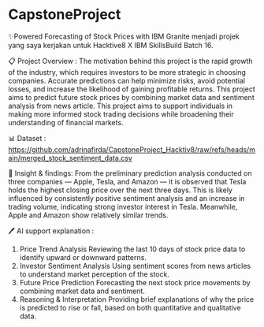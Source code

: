 # CapstoneProject

✨Powered Forecasting of Stock Prices with IBM Granite menjadi projek yang saya kerjakan untuk Hacktive8 X IBM SkillsBuild Batch 16.

📋 Project Overview :
The motivation behind this project is the rapid growth of the industry, which requires investors to be more strategic in choosing companies. Accurate predictions can help minimize risks, avoid potential losses, and increase the likelihood of gaining profitable returns. This project aims to predict future stock prices by combining market data and sentiment analysis from news article.
This project aims to support individuals in making more informed stock trading decisions while broadening their understanding of financial markets.

📊 Dataset : https://github.com/adrinafirda/CapstoneProject_Hacktiv8/raw/refs/heads/main/merged_stock_sentiment_data.csv 

📌 Insight & findings:
From the preliminary prediction analysis conducted on three companies — Apple, Tesla, and Amazon — it is observed that Tesla holds the highest closing price over the next three days. This is likely influenced by consistently positive sentiment analysis and an increase in trading volume, indicating strong investor interest in Tesla. Meanwhile, Apple and Amazon show relatively similar trends.

🖊️ AI support explanation :
1. Price Trend Analysis
Reviewing the last 10 days of stock price data to identify upward or downward patterns.
2. Investor Sentiment Analysis
Using sentiment scores from news articles to understand market perception of the stock.
3. Future Price Prediction
Forecasting the next stock price movements by combining market data and sentiment.
4. Reasoning & Interpretation
Providing brief explanations of why the price is predicted to rise or fall, based on both quantitative and qualitative data.




